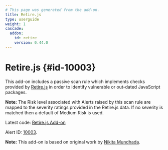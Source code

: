 ```yaml
---
# This page was generated from the add-on.
title: Retire.js
type: userguide
weight: 1
cascade:
  addon:
    id: retire
    version: 0.44.0
---
```


# Retire.js {#id-10003}

This add-on includes a passive scan rule which implements checks provided by [Retire.js](https://retirejs.github.io/retire.js/) in order to identify vulnerable or out-dated JavaScript packages.


**Note:** The Risk level associated with Alerts raised by this scan rule are mapped to the severity ratings provided in the Retire.js data. If no severity is matched then a default of Medium Risk is used.


Latest code: [Retire.js Add-on](https://github.com/zaproxy/zap-extensions/blob/main/addOns/retire/)


Alert ID: [10003](/docs/alerts/10003/).


**Note:** This add-on is based on original work by [Nikita Mundhada](https://github.com/nikmmy/retire).
